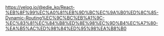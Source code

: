 https://velog.io/@edie_ko/React-%EB%8F%99%EC%A0%81%EB%9D%BC%EC%9A%B0%ED%8C%85-Dynamic-Routing%EC%9C%BC%EB%A1%9C-%EC%83%81%EC%84%B8%ED%8E%98%EC%9D%B4%EC%A7%80-%EA%B5%AC%ED%98%84%ED%95%98%EA%B8%B0
